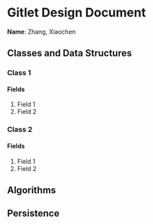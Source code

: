 # Gitlet Design Document

**Name**: Zhang, Xiaochen

## Classes and Data Structures

### Class 1

#### Fields

1. Field 1
2. Field 2


### Class 2

#### Fields

1. Field 1
2. Field 2


## Algorithms

## Persistence

